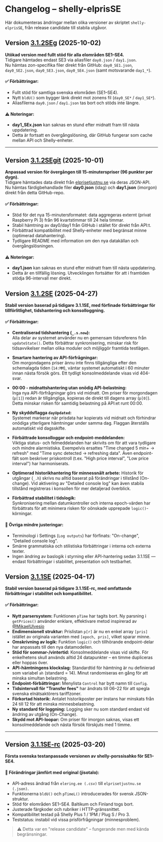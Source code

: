 # Changelog – shelly-elprisSE

Här dokumenteras ändringar mellan olika versioner av skriptet `shelly-elprisSE`, från release candidate till stabila utgåvor.

## Version [3.1.2SEg](https://github.com/Soviet9773Red/shelly-elprisSE/blob/main/shelly-elpris3.1.2SEg.js) (2025-10-02)

**Utökad version med fullt stöd för alla elområden SE1–SE4.**  
Tidigare hämtades endast SE3 via aliasfiler `day0.json` / `day1.json`.  
Nu hämtas zon-specifika filer direkt från GitHub: `day0_SE1.json`, `day0_SE2.json`, `day0_SE3.json`, `day0_SE4.json` (samt motsvarande `day1_*`).  

#### ✅ Förbättringar:
- Fullt stöd för samtliga svenska elområden (SE1–SE4).
- Nytt `bldU()` som bygger länk direkt mot zonens fil (`day0_SE*` / `day1_SE*`).
- Aliasfilerna `day0.json` / `day1.json` tas bort och stöds inte längre.

#### ⚠️ Noteringar:
- **day1_SEx.json** kan saknas en stund efter midnatt fram till nästa uppdatering.
- Detta är fortsatt en övergångslösning, där GitHub fungerar som cache mellan API och Shelly-enheter.

---

## Version [3.1.2SEgit](https://github.com/Soviet9773Red/shelly-elprisSE/blob/main/arch/shelly-elpris3.1.2SEgit.js) (2025-10-01)

**Anpassad version för övergången till 15-minuterspriser (96 punkter per dygn).**  
Tidigare hämtades data direkt från [elprisetjustnu.se](https://www.elprisetjustnu.se/) via deras JSON-API.  
Nu hämtas färdigbehandlade filer **day0.json** (idag) och **day1.json** (imorgon) direkt från detta GitHub-repo.

#### ✅ Förbättringar:

- Stöd för det nya 15-minutersformatet: data aggregeras externt (privat Raspberry Pi 3) från 96 kvartstimmar till 24 hela timmar.
- Stabil hämtning av day0/day1 från GitHub i stället för direkt från API:t.
- Förbättrad kompatibilitet med Shelly-enheter med begränsat minne (optimerad datahantering).
- Tydligare README med information om den nya datakällan och övergångslösningen.

#### ⚠️ Noteringar:

- **day1.json** kan saknas en stund efter midnatt fram till nästa uppdatering.
- Detta är en tillfällig lösning. Utvecklingen fortsätter för att i framtiden stödja 96-intervall mer direkt.


## Version [3.1.2SE](https://github.com/Soviet9773Red/shelly-elprisSE/blob/main/arch/shelly-elpris3.1.2SE.js) (2025-04-27)

**Stabil version baserad på tidigare 3.1.1SE, med förfinade förbättringar för tillförlitlighet, tidshantering och konsolloggning.**

#### ✅ Förbättringar:

- **Centraliserad tidshantering (`_.s.now`):**  
  Alla delar av systemet använder nu en gemensam tidsreferens från `updateState()`. Detta förbättrar synkronisering, minskar risk för tidsavvikelser mellan olika moduler och möjliggör framtida testlägen.

- **Smartare hantering av API-förfrågningar:**  
  Om morgondagens priser ännu inte finns tillgängliga efter den schemalagda tiden (`14:MM`), väntar systemet automatiskt i 60 minuter innan nästa försök görs. Ett tydligt konsolmeddelande visas vid 404-svar.

- **00:00 - midnattshantering utan onödig API-belastning:**  
  Inga nya API-förfrågningar görs vid midnatt. Om priser för morgondagen (`p[1]`) redan är tillgängliga, kopieras de direkt till dagens array (`p[0]`). Detta minskar risken för samtidig belastning på API:et runt 00:00.

- **Ny skyddsflagga `dayUpdated`:**  
  Systemet markerar när prisdata har kopierats vid midnatt och förhindrar onödiga ytterligare hämtningar under samma dag. Flaggan återställs automatiskt vid dagsskifte.

- **Förbättrade konsolloggar och endpoint-meddelanden:**  
  Viktiga status- och felmeddelanden har skrivits om för att vara tydligare och mindre alarmistiska. Exempelvis ersattes "Time changed 5 min+ -> refresh" med "Time sync detected -> refreshing data". Även endpoint-fält som beskriver priskontroll (t.ex. "High price interval", "Low price interval") har harmoniserats.

- **Optimerad historikhantering för minnessnålt arbete:** 
  Historik för utgångar (`_.h`) skrivs nu alltid baserat på förändringar i tillstånd (On-change). Vid aktivering av "Detailed console log" kan även stabila tillstånd registreras i konsollen för mer detaljerad överblick.


- **Förbättrad stabilitet i tidslogik:**  
  Synkronisering mellan datumkontroller och interna epoch-värden har förbättrats för att minimera risken för oönskade upprepade `logic()`-körningar.

#### 🔧 Övriga mindre justeringar:

- Terminologi i Settings (`Log outputs`) har förfinats: "On-change", "Detailed console log".
- Smärre grammatiska och stilistiska förbättringar i interna och externa texter.
- Ingen ändring av baslogik i styrning eller API-hantering sedan 3.1.1SE — endast förbättringar i stabilitet, presentation och testbarhet.


## Version [3.1.1SE](https://github.com/Soviet9773Red/shelly-elprisSE/blob/main/arch/shelly-elpris3.1.1SE.js) (2025-04-17)

**Stabil version baserad på tidigare 3.1.1SE-rc, med omfattande förbättringar i stabilitet och kompatibilitet.**

#### ✅ Förbättringar:

- **Nytt parsersystem:** Funktionen `pTime` har tagits bort. Ny parsning i `getPrices()` använder enklare, effektivare metod inspirerad av [@MikaelUlvesjo](https://github.com/MikaelUlvesjo)
- **Endimensionell struktur:** Prislistan `p[r]` är nu en enkel array  `[pris]` istället av originala varianten med `[epoch, pris]`, vilket sparar minne.
- **Omskrivning av logik:** Funktion `logic()` och tillhörande endpoint-delar har anpassats till den nya datamodellen.
- **Stöd för sommar-/vintertid:** Konsolmeddelande visas vid skifte. För enkelhetens skull används alltid 24 datapunkter – en timme dupliceras eller hoppas över.
- **API-hämtningens klockslag:** Standardtid för hämtning är nu definierad som variabel `ah` (standard = 14). Minut randomiseras en gång för att minska simultan belastning.
- **Endpoint-förbättringar:** Menylista `Control` har bytt namn till `Config`.
- **Tidsintervall för "Transfer fees"** har ändrats till 06–22 för att spegla svenska elnätsaktörers tariffzoner.
- **Förkortad historik:** Antalet historikposter per instans har minskats från 24 till 12 för att minska minnesbelastning.
- **Ny standard för loggning:** Logging sker nu som standard endast vid ändring av utgång (On-Change).
- **Skydd mot API-loopar:** Om priser för imorgon saknas, visas ett konsolmeddelande och nästa försök förskjuts med 1 timme.

---

## Version [3.1.1SE-rc](https://github.com/Soviet9773Red/shelly-elprisSE/blob/main/arch/shelly-elprisSE_3.1.1se-rc.js) (2025-03-20)

**Första svenska testanpassade versionen av shelly-porssisahko för SE1–SE4.**

#### 🚧 Förändringar jämfört med original (jisotalo):
- API-adress ändrad från `elering.ee (.csv)` till `elprisetjustnu.se (.json)`.
- Funktionerna `bldU()` och `pTimeL()` introducerades för svensk JSON-struktur.
- Stöd för elområden SE1–SE4. Baltikum och Finland togs bort.
- Justerade färgkoder och rubriker i HTTP-gränssnittet.
- Kompatibilitet testad på Shelly Plus 1 / 1PM / Plug S / Pro 3.
- Teststatus: instabil vid vissa prisförfrågningar (minnesproblem).

> ⚠️ Detta var en "release candidate" – fungerande men med kända begränsningar.
